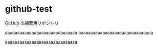 # github-test

GitHub の練習用リポジトリ

aaaaaaaaaaaaaaaaaaaaaaaaaaaaaa
aaaaaaaaaaaaaaaaaaaaaaaaaaaaaaa

aaaaaaaaaaaaaaaaaaaaaaaaaaaaaa
